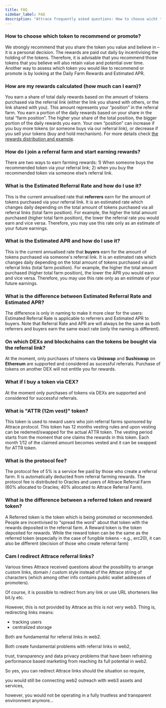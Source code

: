 ```yaml
---
title: FAQ
sidebar_label: FAQ
description: "Attrace frequently asked questions: How to choose wicht token to recommend, how are my rewards calculated"
---
```




### How to choose which token to recommend or promote? 
We strongly recommend that you share the token you value and believe in – it is a personal decision. The rewards are paid out daily by incentivising the holding of the tokens. Therefore, it is advisable that you recommend those tokens that you believe will also retain value and potential over time. Another way to assess which token you would like to recommend or promote is by looking at the Daily Farm Rewards and Estimated APR. 

### How are my rewards calculated (how much can I earn)? 
You earn a share of total daily rewards based on the amount of tokens purchased via the referral link (either the link you shared with others, or the link shared with you). This amount represents your “position” in the referral farm. You earn a portion of the daily rewards based on your share in the total “farm position”. The higher your share of the total position, the bigger portion of the daily rewards you earn. Your own “position” can increase if you buy more tokens (or someone buys via our referral link), or decrease if you sell your tokens (buy and hold mechanism). For more details check [the rewards distribution and example](/guides/referral-farming/rewards).

### How do I join a referral farm and start earning rewards? 
There are two ways to earn farming rewards: 1) When someone buys the recommended token via your referral link; 2) when you buy the recommended token via someone else’s referral link.

### What is the Estimated Referral Rate and how do I use it? 

This is the current annualised rate that **referrers** earn for the amount of tokens purchased via your referral link. It is an estimated rate which changes daily depending on the total amount of tokens purchased via all referral links (total farm position). For example, the higher the total amount purchased (higher total farm position), the lower the referral rate you would earn and vice versa. Therefore, you may use this rate only as an estimate of your future earnings.

### What is the Estimated APR and how do I use it? 

This is the current annualised rate that **buyers** earn for the amount of tokens purchased via someone's referral link. It is an estimated rate which changes daily depending on the total amount of tokens purchased via all referral links (total farm position). For example, the higher the total amount purchased (higher total farm position), the lower the APR you would earn and vice versa. Therefore, you may use this rate only as an estimate of your future earnings.

### What is the difference between Estimated Referral Rate and Estimated APR? 

The difference is only in naming to make it more clear for the users: Estimated Referral Rate is applicable to referrers and Estimated APR to buyers. Note that Referral Rate and APR are will always be the same as both referrers and buyers earn the same exact rate (only the naming is different).  

### On which DEXs and blockchains can the tokens be bought via the referral link?
At the moment, only purchases of tokens via **Uniswap** and **Sushiswap** on **Ethereum** are supported and considered as sucessful referrals. Purchase of tokens on another DEX will not entitle you for rewards.  

### What if I buy a token via CEX? 
At the moment only purchases of tokens via DEXs are supported and considered for successful referrals.  

### What is "ATTR (12m vest)" token?

This token is used to reward users who join referral farms sponsored by Attrace protocol. This token has 12 months vesting rules and upon vesting can be redemed/swapped for the actual ATTR token. The vesting period starts from the moment that one claims the rewards in this token. Each month 1/12 of the claimed amount becomes vested and it can be swapped for ATTR token. 

### What is the protocol fee?
The protocol fee of 5% is a service fee paid by those who create a referral farm. It is automatically deducted from referral farming rewards. The protocol fee is distributed to Oracles and users of Attrace Referral Farm (60% allocated to Oracles; 40% allocated to Attrace Referral Farm). 

### What is the difference between a referred token and reward token?   
A Referred token is the token which is being promoted or recommended. People are incentivised to “spread the word” about that token with the rewards deposited in the referral farm. A Reward token is the token deposited for rewards. While the reward token can be the same as the referred token (especially in the case of fungible tokens - e.g., erc20), it can also be different (decision of those who create referral farm)  

### Cam I redirect Attrace referral links?
Various times Attrace received questions about the possibility to arrange custom links, domain / custom style instead of the Attrace string of characters (which among other info contains public wallet addresses of promoters).

Of course, it is possible to redirect from any link or use URL shorteners like bit.ly etc. 

However, this is not provided by Attrace as this is not very web3. Thing is, redirecting links means: 
- tracking users 
- centralized storage

Both are fundamental for referral links in web2. 

Both create fundamental problems with referral links in web2, 

trust, transparency and data privacy problems that have been refraining performance based marketing from reaching its full potential in web2. 

So yes, you can redirect Attrace links should the situation so require, 

you would still be connecting web2 outreach with web3 assets and services, 

however, you would not be operating in a fully trustless and transparent environment anymore…

